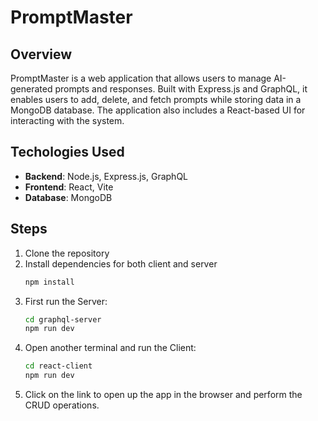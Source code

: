 # PromptMaster

## Overview

PromptMaster is a web application that allows users to manage AI-generated prompts and responses. Built with Express.js and GraphQL, it enables users to add, delete, and fetch prompts while storing data in a MongoDB database. The application also includes a React-based UI for interacting with the system.

## Techologies Used

- **Backend**: Node.js, Express.js, GraphQL
- **Frontend**: React, Vite
- **Database**: MongoDB

## Steps
1. Clone the repository
2. Install dependencies for both client and server
   ```sh
   npm install
   ```
3. First run the Server:
   ```sh
   cd graphql-server
   npm run dev
   ```
4. Open another terminal and run the Client:
   ```sh
   cd react-client
   npm run dev
   ```
5. Click on the link to open up the app in the browser and perform the CRUD operations.
